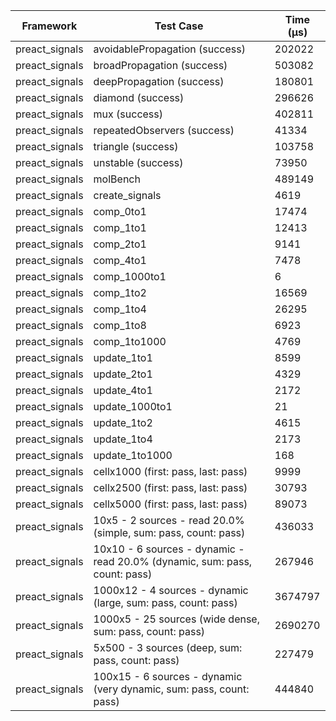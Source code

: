 | Framework | Test Case | Time (μs) |
| --- | --- | --- |
| preact_signals | avoidablePropagation (success) | 202022 |
| preact_signals | broadPropagation (success) | 503082 |
| preact_signals | deepPropagation (success) | 180801 |
| preact_signals | diamond (success) | 296626 |
| preact_signals | mux (success) | 402811 |
| preact_signals | repeatedObservers (success) | 41334 |
| preact_signals | triangle (success) | 103758 |
| preact_signals | unstable (success) | 73950 |
| preact_signals | molBench | 489149 |
| preact_signals | create_signals | 4619 |
| preact_signals | comp_0to1 | 17474 |
| preact_signals | comp_1to1 | 12413 |
| preact_signals | comp_2to1 | 9141 |
| preact_signals | comp_4to1 | 7478 |
| preact_signals | comp_1000to1 | 6 |
| preact_signals | comp_1to2 | 16569 |
| preact_signals | comp_1to4 | 26295 |
| preact_signals | comp_1to8 | 6923 |
| preact_signals | comp_1to1000 | 4769 |
| preact_signals | update_1to1 | 8599 |
| preact_signals | update_2to1 | 4329 |
| preact_signals | update_4to1 | 2172 |
| preact_signals | update_1000to1 | 21 |
| preact_signals | update_1to2 | 4615 |
| preact_signals | update_1to4 | 2173 |
| preact_signals | update_1to1000 | 168 |
| preact_signals | cellx1000 (first: pass, last: pass) | 9999 |
| preact_signals | cellx2500 (first: pass, last: pass) | 30793 |
| preact_signals | cellx5000 (first: pass, last: pass) | 89073 |
| preact_signals | 10x5 - 2 sources - read 20.0% (simple, sum: pass, count: pass) | 436033 |
| preact_signals | 10x10 - 6 sources - dynamic - read 20.0% (dynamic, sum: pass, count: pass) | 267946 |
| preact_signals | 1000x12 - 4 sources - dynamic (large, sum: pass, count: pass) | 3674797 |
| preact_signals | 1000x5 - 25 sources (wide dense, sum: pass, count: pass) | 2690270 |
| preact_signals | 5x500 - 3 sources (deep, sum: pass, count: pass) | 227479 |
| preact_signals | 100x15 - 6 sources - dynamic (very dynamic, sum: pass, count: pass) | 444840 |
